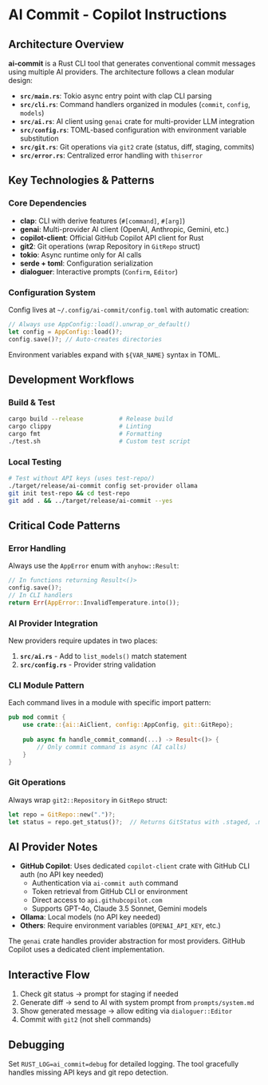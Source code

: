 # AI Commit - Copilot Instructions

## Architecture Overview

**ai-commit** is a Rust CLI tool that generates conventional commit messages using multiple AI providers. The architecture follows a clean modular design:

- **`src/main.rs`**: Tokio async entry point with clap CLI parsing
- **`src/cli.rs`**: Command handlers organized in modules (`commit`, `config`, `models`)
- **`src/ai.rs`**: AI client using `genai` crate for multi-provider LLM integration
- **`src/config.rs`**: TOML-based configuration with environment variable substitution
- **`src/git.rs`**: Git operations via `git2` crate (status, diff, staging, commits)
- **`src/error.rs`**: Centralized error handling with `thiserror`

## Key Technologies & Patterns

### Core Dependencies
- **clap**: CLI with derive features (`#[command]`, `#[arg]`)
- **genai**: Multi-provider AI client (OpenAI, Anthropic, Gemini, etc.)
- **copilot-client**: Official GitHub Copilot API client for Rust
- **git2**: Git operations (wrap Repository in `GitRepo` struct)
- **tokio**: Async runtime only for AI calls
- **serde + toml**: Configuration serialization
- **dialoguer**: Interactive prompts (`Confirm`, `Editor`)

### Configuration System
Config lives at `~/.config/ai-commit/config.toml` with automatic creation:
```rust
// Always use AppConfig::load().unwrap_or_default()
let config = AppConfig::load()?;
config.save()?; // Auto-creates directories
```

Environment variables expand with `${VAR_NAME}` syntax in TOML.

## Development Workflows

### Build & Test
```bash
cargo build --release          # Release build
cargo clippy                   # Linting
cargo fmt                      # Formatting
./test.sh                      # Custom test script
```

### Local Testing
```bash
# Test without API keys (uses test-repo/)
./target/release/ai-commit config set-provider ollama
git init test-repo && cd test-repo
git add . && ../target/release/ai-commit --yes
```

## Critical Code Patterns

### Error Handling
Always use the `AppError` enum with `anyhow::Result`:
```rust
// In functions returning Result<()>
config.save()?;
// In CLI handlers
return Err(AppError::InvalidTemperature.into());
```

### AI Provider Integration
New providers require updates in two places:
1. **`src/ai.rs`** - Add to `list_models()` match statement
2. **`src/config.rs`** - Provider string validation

### CLI Module Pattern
Each command lives in a module with specific import pattern:
```rust
pub mod commit {
    use crate::{ai::AiClient, config::AppConfig, git::GitRepo};
    
    pub async fn handle_commit_command(...) -> Result<()> {
        // Only commit command is async (AI calls)
    }
}
```

### Git Operations
Always wrap `git2::Repository` in `GitRepo` struct:
```rust
let repo = GitRepo::new(".")?;
let status = repo.get_status()?;  // Returns GitStatus with .staged, .modified, .untracked
```

## AI Provider Notes

- **GitHub Copilot**: Uses dedicated `copilot-client` crate with GitHub CLI auth (no API key needed)
  - Authentication via `ai-commit auth` command
  - Token retrieval from GitHub CLI or environment
  - Direct access to `api.githubcopilot.com`
  - Supports GPT-4o, Claude 3.5 Sonnet, Gemini models
- **Ollama**: Local models (no API key needed) 
- **Others**: Require environment variables (`OPENAI_API_KEY`, etc.)

The `genai` crate handles provider abstraction for most providers. GitHub Copilot uses a dedicated client implementation.

## Interactive Flow

1. Check git status → prompt for staging if needed
2. Generate diff → send to AI with system prompt from `prompts/system.md`
3. Show generated message → allow editing via `dialoguer::Editor`
4. Commit with `git2` (not shell commands)

## Debugging

Set `RUST_LOG=ai_commit=debug` for detailed logging. The tool gracefully handles missing API keys and git repo detection.

